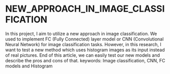# NEW_APPROACH_IN_IMAGE_CLASSIFICATION


In this project, I aim to utilize a new approach in image classification. We used to implement FC (Fully Connected) layer model or CNN (Convolutional Neural Network) for image classification tasks. However, in this research, I want to test a new method which uses histogram images as its input instead of real pictures. End of this article, we can easily test our new models and describe the pros and cons of that. keywords: Image classification, CNN, FC models and Histogram
